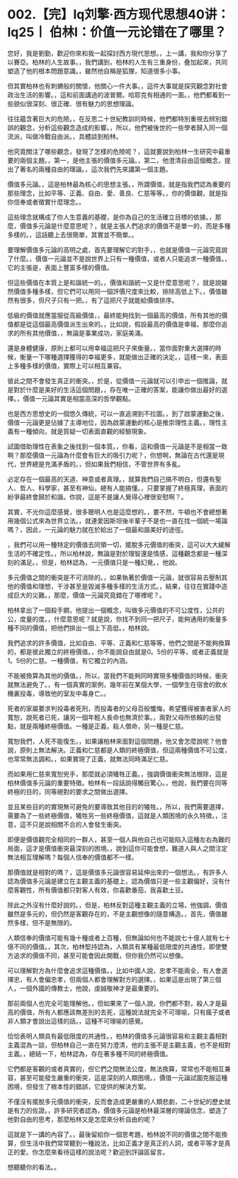 # 002.【完】lq刘擎·西方现代思想40讲：lq25丨 伯林I：价值一元论错在了哪里？

您好，我是劉勤，歡迎你來和我一起探討西方現代思想。，上一講，我和你分享了以賽亞。柏林的人生故事。，我們講到，柏林的人生有三重身份，疊加起來，共同塑造了他的根本問題意識。，雖然他自稱是狐狸，知道很多小事。

但其實柏林也有刺蝟般的關懷，他關心一件大事。，這件大事就是探究觀念對社會政治生活的影響。，這和前面講過的波普爾。哈耶克有相通的一面。，他們都看到一些貌似很深刻、很正確、很有魅力的思想理論。

往往蘊含著巨大的危險。，在反思二十世紀教訓的時候，他們都特別重視去辨別錯誤的觀念，分析這些觀念造成的影響。，所以，他們被後世的一些學者歸入同一個流派，叫做冷戰自由派。，具體談到柏林。

他究竟關注了哪些觀念，發現了怎樣的危險呢？，這就要說到柏林一生研究中最重要的兩個主題。，第一，是他主張的價值多元論。，第二，他澄清自由這個概念，提出了著名的兩種自由的理論。，這次我們先來講第一個主題。

價值多元論。，這是柏林最為核心的思想主張。，所謂價值，就是指我們認為重要的那些理念，比如平等、正義、自由、愛、善良、仁慈等等。，你的價值觀，就是指你信奉或者徵實什麼理念。。

這些理念就構成了你人生意義的基礎，是你為自己的生活確立目標的依據。，那麼，價值多元論是什麼意思呢？，就是主張人們追求的價值不是單一的，而是多種多樣的。，這話聽上去很簡單，其實並不簡單。。

要理解價值多元論的高明之處，首先要理解它的對手，，也就是價值一元論究竟說了什麼。，價值一元論並不是說世界上只有一種價值，或者人只能追求一種價值。，它的主張是，表面上豐富多樣的價值。

但這些價值在本質上是和諧統一的。，價值和諧統一又是什麼意思呢？，就是說雖然價值多種多樣，但它們可以用同一個評價尺度來比較，排除高低上下。，價值雖然有很多，但尺子只有一把。，有了這把尺子就能給價值排序。

低級的價值就應當服從高級價值，，最終能夠找到一個最高的價值，所有其他的價值都是從這個最高價值派生出來的。，比如說，假設最高的價值是幸福，那麼你追求的所有其他價值，，無論是事業成功，家庭美滿。

還是身體健康，原則上都可以用幸福這把尺子來衡量。，當你面對重大選擇的時候，衡量一下哪種選擇獲得的幸福更多，就能做出正確的決定。，這樣一來，表面上多種多樣的價值，實際上可以相互兼容。

彼此之間不會發生真正的衝突。，於是，從價值一元論就可以引申出一個推論，就是對於什麼是美好的生活這個問題，，存在唯一正確的答案，能讓你做出最好的選擇。，價值一元論其實是相當高深的哲學觀點。

也是西方思想史的一個悠久傳統，可以一直追溯到不拉圖。，到了啟蒙運動之後，價值一元論更是佔據了主導地位，因為啟蒙運動的核心是推崇理性主義。，理性主義有一種傾向，就是質疑一切表面直觀的經驗現象。

試圖借助理性在表象之後找到一個本質。，你看，這和價值一元論是不是相當一致啊？那麼價值一元論為什麼會有巨大的吸引力呢？，你想啊，無論在古代還是現代，世界總是充滿矛盾的。，但如果我們相信，不管世界有多亂。

必定存在一個最高的天道、神意或者真理。，就算我們自己搞不明白，但還有聖人、哲人、科學家，甚至有神仙，總有人能搞懂。，只要掌握了終極真理，表面的紛爭最終會歸於和諧。你說，這是不是讓人覺得心裡很安慰啊？。

其實，不光你這麼感覺，很多聰明人也是這麼想的。，要不然，牛頓也不會總想著用幾個公式來為世界立法。，就連愛因斯坦後半輩子不是也一直在找一個統一場論嗎？，因此，一元論的魅力就在於給出了一個最和諧美好的途徑。

，我們可以用一種特定的價值去同領一切，擺脫多元價值的衝突，這可以大大緩解生活的不確定性。，所以柏林說，無論是對於理智還是情感，這種觀念都是一種深刻的滿足。，但是，柏林認為，一元價值只是一種幻覺。，他說。

多元價值之間的衝突是不可消除的。，如果執著於價值一元論，就很容易去壓制其他的價值和理想，干涉甚至是毀滅多種多樣的生活方式。，結果，往往在實踐中造成巨大的災難。，那麼，價值一元論究竟錯在了哪裡呢？。

柏林拿出了一個殺手鐧，他提出一個概念，叫做多元價值的不可公度性，公共的公，度量的度。，什麼意思呢？就是說，你找不到同一把尺子，能夠通用的衡量多種不同的價值，把他們排出一個上下高低。，柏林說。

我們追求的許多價值，比如自由、平等、正義和仁慈等等，他們之間是不能夠換算的，都是彼此獨立的終極價值。，你不能說自由就是0。5份的平等，或者正義就是1。5份的仁慈。一種價值，有它獨立的內涵。

不能被換算為其他的價值。，所以，當我們不能夠同時實現多種價值的時候，衝突就無法避免了。，有一個真實的案例，幾年前在某個大學，一個學生在宿舍的飲水機裏投毒，導致他的室友中毒身亡。。

死者的家屬要求判投毒者死刑，而投毒者的父母百般懺悔，希望獲得被害者家人的寬恕，說死者已死，讓另一個年輕人長命也無濟於事。，兩對父母所依賴的出發點，就是兩種終極價值。一種是正義，殺人償命，另一種是仁慈。

寬恕我們，人死不能復生。，如果讓柏林來面對這個問題，他又會怎麼說呢？他會說，原則上無法解決。正義和仁慈都是人類的終極價值，但這兩種價值不可公度，也常常無法調和。，如果實現了正義，就無法同時滿足仁慈。

而如果用仁慈來寬恕兇手，那麼就必須犧牲正義。，強調價值衝突無法根除，這是柏林價值多元論的重要特徵。柏林有一段話說得觸目驚心。，他說，我們要在同等終極的目的，同等絕對的要求之間做出選擇。

並且某些目的的實現無可避免的要導致其他目的的犧牲。，所以，我們需要選擇，需要為了一些終極價值，犧牲另一些終極價值，這就是人類困境的永久特徵。，注意，這不只是說相關不合的人會發生衝突。

即便是價值觀完全相同的一群人，甚至一個人與他自己也可能陷入這種左右為難的局面，這才是價值衝突最深刻的困境。，說到這你可能會想，難道人與人之間注定無法相互理解嗎？每個人信奉的價值都不一樣。

那價值就是相對的嗎？，這是價值多元論很容易延伸出來的一個想法。，有許多人認為價值多元論是建立在主觀主義的基礎上，認為價值只是一些主觀偏好，沒有什麼客觀性，所有價值都只對客人有效，你喜歡番茄，我喜歡土豆。

除此之外沒有什麼好說的。，但是，柏林反對這種主觀主義的立場，他強調，價值雖然是多元的，但仍然是客觀存在的，不是主觀想像的隨意構造。，首先，價值雖然多樣，但不是無限的。

人類信奉的價值可能有幾十種或者上百種，但無論如何也不能說七十億人就有七十億不同的價值。，其次，柏林堅持認為，人類具有某種最低限度的共通性，即使雙方追求的價值不同，甚至可能會因此開戰，但你我仍然可以想像。

可以理解對方為什麼會追求這種價值。，比如中國人說，忠孝不能兩全，有人會選擇忠，有人會偏忠孝，但兩個人都會理解對方的選擇。，如果這是出現了第三個人，一個外國的傳教士，他說，虔誠敬神才是最重要的。

那前兩個人也完全可能理解他。，但如果來了一個人說，你們都不對，殺人才是最高的價值，所有人都應該無差別的去死，這種說法就完全不可理喻，只有瘋子或者非人類才會說出這樣的話。，這種不可理喻的感覺。

恰恰表明人類具有最低限度的共通性。，柏林的價值多元論很容易和主觀主義相對主義混為一談，但柏林自己一直在努力澄清，他的主張不是主觀主義，也不是相對主義。，總結一下，柏林認為，存在著多種不同的終極價值。

它們都是客觀的或者真實的，但它們之間無法公度，無法換算，常常也不能相互兼容，甚至可能發生嚴重的衝突，這是深刻的人類困境。，價值一元論試圖克服這種困境，但發生了根本性的錯誤，它提供的解決方案。

不僅沒有擺脫多元價值的衝突，反而會造成更嚴重的人類悲劇，二十世紀的歷史就是有力的佐證。，許多研究者認為，價值多元論是柏林最深層的理論信念，塑造了他對自由的思考，那麼柏林又是怎麼來分析自由的呢？

這就是下一講的內容了。，最後留給你一個思考題，柏林說不同的價值之間不能換算，但生活中我們常常聽到一種說法，比如正義才是真正的人詞，或者平等才是真正的愛。你怎麼來看待這樣的說法呢？歡迎到評論區留言。

想聽聽你的看法。。